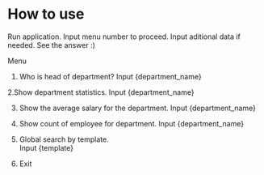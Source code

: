# How to use

Run application.
Input menu number to proceed.
Input aditional data if needed.
See the answer :)

Menu
1. Who is head of department?
  Input {department_name}

2.Show department statistics.
    Input {department_name}

3. Show the average salary for the department.
    Input {department_name}

4. Show count of employee for department.
    Input {department_name}

5. Global search by template.   
      Input {template}
      
6. Exit

